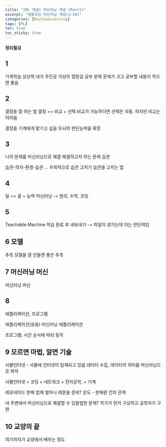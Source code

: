 ```yaml
---
title: "[ML 개념] 머신러닝 개념 (Part1)"
excerpt: "생활코딩 머신러닝 개념(1~10)"
categories: [MachineLearning]
tags: [ML]
toc: true
toc_sticky: true
---
```


**정리필요**


## 1
기계학습
상상력
내가 주인공
가상의 절망감
공부 문제
문제가 크고 공부할 내용이 작으면 좋음


## 2
결정을 잘 하는 법
결정 == 비교 + 선택
비교가 가능하다면 선택은 자동. 하지만 비교는 어려움

결정을 기계에게 맡기고 싶음
두뇌의 판단능력을 확장


## 3
나의 문제를 머신러닝으로 해결
해결하고자 하는 문제
습관

습관-의지-환경-습관 ...
우회적으로 습관 고치기
습관을 고치는 앱


## 4
일 == 꿈 + 능력
머신러닝 -> 원리, 수학, 코딩


## 5
Teachable Machine
학습 완료 후 내보내기 -> 파일이 생기는데 이는 판단력임

## 6 모델
추측
모델을 잘 만들면 좋은 추측

## 7 머신러닝 머신
머신러닝 머신

## 8
애플리케이션, 프로그램

애플리케이션(응용)
머신러닝 애플리케이션

프로그램: 시간 순서에 따라 동작

## 9 모르면 마법, 알면 기술
사물인터넷 - 사물에 인터넷이 탑재되고 있음
데이터 수집, 데이터의 의미를 머신러닝으로 파악

사물인터넷 = 코딩 + 네트워크 + 전자공학, + 기계

레모네이드 판매 업체
얼마나 레몬을 준비?
온도 - 판매량 간의 관계

내 주변에서 머신러닝으로 해결할 수 있을법한 문제?
작가가 먼저 구상하고 공학자가 구현

## 10 교양의 끝
여기까지가 교양에서 배우는 정도